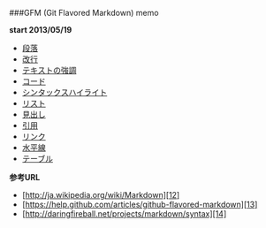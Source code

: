 ###GFM (Git Flavored Markdown) memo

**start 2013/05/19**

* [段落][1]
* [改行][2]
* [テキストの強調][3]
* [コード][4]
* [シンタックスハイライト][5]
* [リスト][6]
* [見出し][7]
* [引用][8]
* [リンク][9]
* [水平線][10]
* [テーブル][11]

**参考URL**

* [http://ja.wikipedia.org/wiki/Markdown][12]
* [https://help.github.com/articles/github-flavored-markdown][13]
* [http://daringfireball.net/projects/markdown/syntax][14]




[30]: https://github.com/non3/markdown-memo/blob/master/README.md#30 "TOP"
[1]: https://github.com/non3/markdown-memo/blob/master/markdown.md#1 "段落"
[2]: https://github.com/non3/markdown-memo/blob/master/markdown.md#2 "改行"
[3]: https://github.com/non3/markdown-memo/blob/master/markdown.md#3 "テキストの強調"
[4]: https://github.com/non3/markdown-memo/blob/master/markdown.md#4 "コード"
[5]: https://github.com/non3/markdown-memo/blob/master/markdown.md#5 "シンタックスハイライト"
[6]: https://github.com/non3/markdown-memo/blob/master/markdown.md#6 "リスト"
[7]: https://github.com/non3/markdown-memo/blob/master/markdown.md#7 "見出し"
[8]: https://github.com/non3/markdown-memo/blob/master/markdown.md#8 "引用"
[9]: https://github.com/non3/markdown-memo/blob/master/markdown.md#9 "リンク"
[10]: https://github.com/non3/markdown-memo/blob/master/markdown.md#10 "水平線"
[11]: https://github.com/non3/markdown-memo/blob/master/markdown.md#11 "テーブル"


[12]: http://ja.wikipedia.org/wiki/Markdown "wiki markdown"
[13]: https://help.github.com/articles/github-flavored-markdown "github-flavored-markdown"
[14]: http://daringfireball.net/projects/markdown/syntax "Markdown Syntax Documentation"
